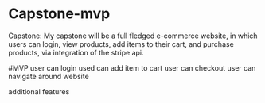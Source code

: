 # Capstone-mvp
Capstone:
My capstone will be a full fledged e-commerce website, in which users can login, view products, add items to their cart, and purchase products, via integration of the stripe api.


#MVP
user can login
used can add item to cart
user can checkout
user can navigate around website

additional features
